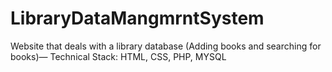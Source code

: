 # LibraryDataMangmrntSystem
Website that deals with a library database (Adding books and searching for books)— Technical Stack: HTML, CSS, PHP, MYSQL
